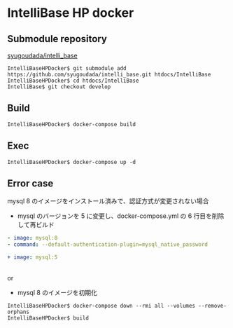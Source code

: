 # IntelliBase HP docker

## Submodule repository

[syugoudada/intelli_base](https://github.com/syugoudada/intelli_base.git)

```Shell
IntelliBaseHPDocker$ git submodule add https://github.com/syugoudada/intelli_base.git htdocs/IntelliBase
IntelliBaseHPDocker$ cd htdocs/IntelliBase
IntelliBase$ git checkout develop
```

## Build

```Shell
IntelliBaseHPDocker$ docker-compose build
```

## Exec

```Shell
IntelliBaseHPDocker$ docker-compose up -d
```

## Error case

mysql 8 のイメージをインストール済みで、認証方式が変更されない場合

- mysql のバージョンを 5 に変更し、docker-compose.yml の 6 行目を削除して再ビルド

```yml
- image: mysql:8
- command: --default-authentication-plugin=mysql_native_password

+ image: mysql:5
```

<br>or<br>

- mysql 8 のイメージを初期化

```Shell
IntelliBaseHPDocker$ docker-compose down --rmi all --volumes --remove-orphans
IntelliBaseHPDocker$ build
```
